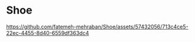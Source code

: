 # Shoe

https://github.com/fatemeh-mehraban/Shoe/assets/57432056/713c4ce5-22ec-4455-8d40-6559df363dc4

